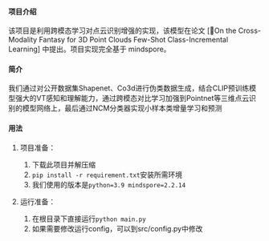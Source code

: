 #### 项目介绍

该项目是利用跨模态学习对点云识别增强的实现，该模型在论文 [💬On the Cross-Modality Fantasy for 3D Point Clouds Few-Shot Class-Incremental Learning] 中提出。项目实现完全基于 mindspore。

#### 简介

我们通过对公开数据集Shapenet、Co3d进行伪类数据生成，结合CLIP预训练模型强大的VT感知和理解能力，通过跨模态对比学习加强到Pointnet等三维点云识别的模型网络上，最后通过NCM分类器实现小样本类增量学习和预测

#### 用法

1. 项目准备：
   1. 下载此项目并解压缩
   2. `pip install -r requirement.txt`安装所需环境
   3. 我们使用的版本是`python=3.9 mindspore=2.2.14`

3. 运行准备：
   1. 在根目录下直接运行`python main.py`
   2. 如果需要修改运行config，可以到src/config.py中修改